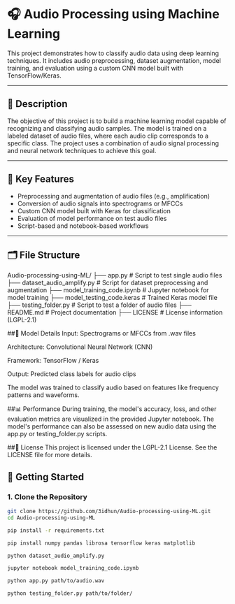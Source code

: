# 🎧 Audio Processing using Machine Learning

This project demonstrates how to classify audio data using deep learning techniques. It includes audio preprocessing, dataset augmentation, model training, and evaluation using a custom CNN model built with TensorFlow/Keras.

---

## 📘 Description

The objective of this project is to build a machine learning model capable of recognizing and classifying audio samples. The model is trained on a labeled dataset of audio files, where each audio clip corresponds to a specific class. The project uses a combination of audio signal processing and neural network techniques to achieve this goal.

---

## 🧱 Key Features

- Preprocessing and augmentation of audio files (e.g., amplification)
- Conversion of audio signals into spectrograms or MFCCs
- Custom CNN model built with Keras for classification
- Evaluation of model performance on test audio files
- Script-based and notebook-based workflows

---

## 🗂 File Structure

Audio-processing-using-ML/
├── app.py # Script to test single audio files
├── dataset_audio_amplify.py # Script for dataset preprocessing and augmentation
├── model_training_code.ipynb # Jupyter notebook for model training
├── model_testing_code.keras # Trained Keras model file
├── testing_folder.py # Script to test a folder of audio files
├── README.md # Project documentation
├── LICENSE # License information (LGPL-2.1)


##🧠 Model Details
Input: Spectrograms or MFCCs from .wav files

Architecture: Convolutional Neural Network (CNN)

Framework: TensorFlow / Keras

Output: Predicted class labels for audio clips

The model was trained to classify audio based on features like frequency patterns and waveforms.

##📊 Performance
During training, the model's accuracy, loss, and other evaluation metrics are visualized in the provided Jupyter notebook. The model's performance can also be assessed on new audio data using the app.py or testing_folder.py scripts.

##📜 License
This project is licensed under the LGPL-2.1 License. See the LICENSE file for more details.

## 🚀 Getting Started

### 1. Clone the Repository

```bash
git clone https://github.com/3idhun/Audio-processing-using-ML.git
cd Audio-processing-using-ML

pip install -r requirements.txt

pip install numpy pandas librosa tensorflow keras matplotlib

python dataset_audio_amplify.py

jupyter notebook model_training_code.ipynb

python app.py path/to/audio.wav

python testing_folder.py path/to/folder/



